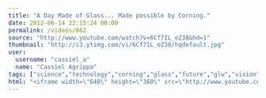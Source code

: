 ```yaml
---
title: "A Day Made of Glass... Made possible by Corning."
date: 2012-06-14 22:15:24 00:00
permalink: /videos/862
source: "http://www.youtube.com/watch?v=6Cf7IL_eZ38&hd=1"
thumbnail: "http://i3.ytimg.com/vi/6Cf7IL_eZ38/hqdefault.jpg"
user:
  username: "cassiel_a"
  name: "Cassiel Agrippa"
tags: ["science","technology","corning","glass","future","glw","vision","gorillaglass","corningincorporated","touchscreen","adaymadeofglass","smartphone"]
html: "<iframe width=\"640\" height=\"360\" src=\"http://www.youtube.com/embed/6Cf7IL_eZ38?wmode=transparent&fs=1&feature=oembed\" frameborder=\"0\" allowfullscreen></iframe>"
---
```


